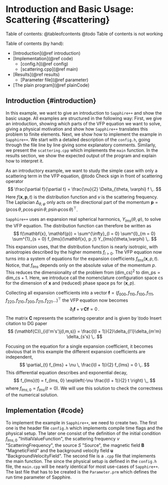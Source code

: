 # Introduction and Basic Usage: Scattering {#scattering}

Table of contents:
@tableofcontents
@todo Table of contents is not working


Table of contents (by hand):

- [Introduction](@ref introduction)
- [Implementation](@ref code)
    - [config.h](@ref config)
    - [scattering.cpp](@ref main)
- [Results](@ref results)
    - [Parameter file](@ref parameter)
- [The plain program](@ref plainCode)


## Introduction {#introduction}

In this example, we want to give an introduction to `Sapphire++` and show the
basic usage.
All examples are structured in the following way:
First, we give an introduction, showing which parts of the VFP equation we want
to solve, giving a physical motivation and show how `Sapphire++` translates this
problem to finite elements.
Next, we show how to implement the example in `Sapphire++`. We start with a
detailed description of the `config.h`, going through the file line by line giving
some explanatory comments. Similarly, we present the `scattering.cpp`
which implements the `main` function.
In the results section, we show the expected output of the program and explain
how to interpret it.

As an introductory example, we want to study the simple case with only a
scattering term in the VFP equation,
@todo Check sign in front of scattering operator
$$
  \frac{\partial f}{\partial t} =  \frac{\nu}{2} \Delta_{\theta, \varphi} f \,.
$$
Here $f(\mathbf{x}, \mathbf{p}, t)$ is the distribution function and $\nu$ is
the scattering frequency. The Laplacian $\Delta_{\theta, \varphi}$ only acts on
the directional part of the momentum $\mathbf{p} = (p \cos\theta, p \cos\varphi
\sin\theta, p \sin\varphi \cos\theta)^{\top}$.

`Sapphire++` uses an expansion real spherical harmonics, $Y_{lms}(\theta,\varphi)$,
to solve the VFP equation. The distribution function can therefore be written as
$$
  f(\mathbf{x}, \mathbf{p}) = \sum^{\infty}_{l = 0} \sum^{l}_{m = 0} \sum^{1}_{s
  = 0} f_{lms}(\mathbf{x}, p ,t) Y_{lms}(\theta,\varphi) \,.
$$
This expansion uses, that the distribution function is nearly isotropic, with
anisotropies described by the higher moments $f_{l>0}$. The VFP equation now
turns into a system of equations for the expansion coefficients
$f_{lms}(\mathbf{x}, p, t)$. Notice, that $f_{lms}$ depends only on the absolute
value of the momentum $p$. This reduces the dimensionality of the problem from
$(\mathrm{dim\_cs})^2$ to $\mathrm{dim\_ps} = \mathrm{dim\_cs}+1$. Here, we
introduce call the nomenclature configuration space $\mathrm{cs}$ for the
dimension of $\mathbf{x}$ and (reduced) phase space $\mathrm{ps}$ for
$(\mathbf{x}, p)$.

Collecting all expansion coefficients into a vector $\boldsymbol{f} = (f_{000},
f_{110}, f_{100}, f_{111}, f_{220}, f_{210}, f_{200}, f_{211}, f_{221} \dots)^
{\top}$ the VFP equation now becomes
$$
  \partial_{t} \boldsymbol{f} + \nu \, \mathbf{C} \boldsymbol{f} = 0 \,.
$$
The matrix $\mathbf{C}$ represents the scattering operator and is given by
\todo Insert citation to DG paper
$$
  (\mathbf{C})_{i(l'm's')j(l,m,s)} = \frac{l(l + 1)}{2}\delta_{l'l}\delta_{m'm}
  \delta_{s's} \,.
$$

Focusing on the equation for a single expansion coefficient, it becomes obvious
that in this example the different expansion coefficients are independent,
$$
  \partial_{t} f_{lms} + \nu \, \frac{l(l + 1)}{2} f_{lms} = 0 \,.
$$
This differential equation describes and exponential decay,
$$
  f_{lms}(t) = f_{lms, 0} \exp\left(-\nu \frac{l(l + 1)}{2} t \right) \,,
$$
where $f_{lms, 0} = f_{lms}(t=0)$. We will use this solution to check the
correctness of the numerical solution.


## Implementation {#code}

To implement the example in `Sapphire++`, we need to create two.
The first one is the header file `config.h` which implements compile time
flags and the physical setup. The later one consist of the definition of the
initial condition $f_{lms, 0}$ "InitialValueFunction", the scattering
frequency $\nu$ "ScatteringFrequency", the source $S$ "Source",
the magnetic field $\mathbf{B}$ "MagneticField" and the background
velocity field $\mathbf{u}$ "BackgroundVelocityField".
The second file is a `.cpp` file that implements the main function. The
since the physical setup is defined in the `config.h` file, the `main.cpp`
will be nearly identical for most use-cases of `Sapphire++`.
The last file that has to be created is the `Parameter.prm` which defines
the run time parameter of Sapphire.
